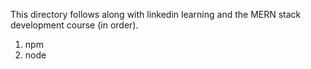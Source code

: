 This directory follows along with linkedin learning and the MERN stack development course (in order).
1. npm
2. node
